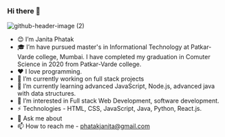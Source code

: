 ### Hi there 👋

![github-header-image (2)](https://user-images.githubusercontent.com/103368361/162623922-f4671fc8-2acf-4f6e-a9dc-8c1b4ee2bd4a.png)

- 😊 I’m Janita Phatak
- 🎓 I’m have pursued master's in Informational Technology at Patkar-Varde college, Mumbai. 
      I have completed my graduation in Comuter Science in 2020 from Patkar-Varde college.
- ❤️ I love programming.
- 🔭 I’m currently working on full stack projects
- 🌱 I’m currently learning advanced JavaScript, Node.js, advanced java with data structures.
- 👀 I’m interested in Full stack Web Development, software development.
- ⚡ Technologies - HTML, CSS, JavaScript, Java, Python, React.js.
- 💬 Ask me about 
- 📫 How to reach me - phatakjanita@gmail.com



